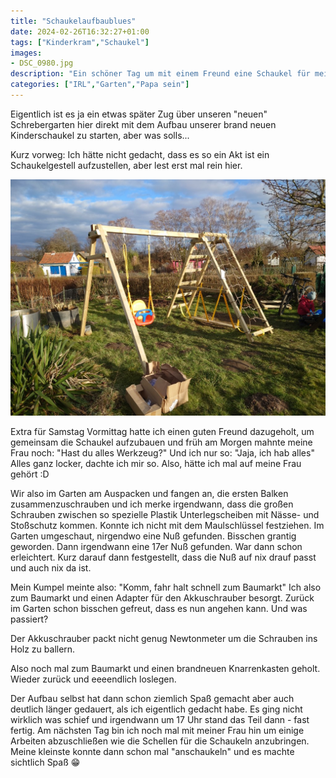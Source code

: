 ```yaml
---
title: "Schaukelaufbaublues"
date: 2024-02-26T16:32:27+01:00
tags: ["Kinderkram","Schaukel"]
images: 
- DSC_0980.jpg
description: "Ein schöner Tag um mit einem Freund eine Schaukel für meine Kids aufzubauen. Oder?"
categories: ["IRL","Garten","Papa sein"]
---
```


Eigentlich ist es ja ein etwas später Zug über unseren "neuen" Schrebergarten hier direkt mit dem Aufbau unserer brand neuen Kinderschaukel zu starten, aber was solls...

Kurz vorweg: Ich hätte nicht gedacht, dass es so ein Akt ist ein Schaukelgestell aufzustellen, aber lest erst mal rein hier.

[![Da steht die Schaukel also](DSC_0980.JPG)](DSC_0980.JPG)

Extra für Samstag Vormittag hatte ich einen guten Freund dazugeholt, um gemeinsam die Schaukel aufzubauen und früh am Morgen mahnte meine Frau noch: "Hast du alles Werkzeug?" Und ich nur so: "Jaja, ich hab alles" Alles ganz locker, dachte ich mir so. Also, hätte ich mal auf meine Frau gehört :D

Wir also im Garten am Auspacken und fangen an, die ersten Balken zusammenzuschrauben und ich merke irgendwann, dass die großen Schrauben zwischen so spezielle Plastik Unterlegscheiben mit Nässe- und Stoßschutz kommen. Konnte ich nicht mit dem Maulschlüssel festziehen. Im Garten umgeschaut, nirgendwo eine Nuß gefunden. Bisschen grantig geworden. Dann irgendwann eine 17er Nuß gefunden. War dann schon erleichtert. Kurz darauf dann festgestellt, dass die Nuß auf nix drauf passt und auch nix da ist.

Mein Kumpel meinte also: "Komm, fahr halt schnell zum Baumarkt" Ich also zum Baumarkt und einen Adapter für den Akkuschrauber besorgt. Zurück im Garten schon bisschen gefreut, dass es nun angehen kann. Und was passiert?

Der Akkuschrauber packt nicht genug Newtonmeter um die Schrauben ins Holz zu ballern.

Also noch mal zum Baumarkt und einen brandneuen Knarrenkasten geholt. Wieder zurück und eeeendlich loslegen.

Der Aufbau selbst hat dann schon ziemlich Spaß gemacht aber auch deutlich länger gedauert, als ich eigentlich gedacht habe. Es ging nicht wirklich was schief und irgendwann um 17 Uhr stand das Teil dann - fast fertig. Am nächsten Tag bin ich noch mal mit meiner Frau hin um einige Arbeiten abzuschließen wie die Schellen für die Schaukeln anzubringen. Meine kleinste konnte dann schon mal "anschaukeln" und es machte sichtlich Spaß :grin: